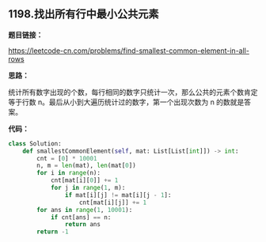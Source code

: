 ## 1198.找出所有行中最小公共元素

**题目链接：**

https://leetcode-cn.com/problems/find-smallest-common-element-in-all-rows

**思路：**

统计所有数字出现的个数，每行相同的数字只统计一次，那么公共的元素个数肯定等于行数 n。最后从小到大遍历统计过的数字，第一个出现次数为 n 的数就是答案。


**代码：**
```python
class Solution:
    def smallestCommonElement(self, mat: List[List[int]]) -> int:
        cnt = [0] * 10001
        n, m = len(mat), len(mat[0])
        for i in range(n):
            cnt[mat[i][0]] += 1
            for j in range(1, m):
                if mat[i][j] != mat[i][j - 1]:
                    cnt[mat[i][j]] += 1
        for ans in range(1, 10001):
            if cnt[ans] == n:
                return ans
        return -1
```


